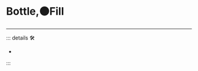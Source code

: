 # Bottle,🟠<motor>Fill</motor>

---

<!-- =================================================== -->
<!-- =================================================== -->
<!-- =================================================== -->
<!-- =================================================== -->
<!-- =================================================== -->
::: details 🛠

-

:::
